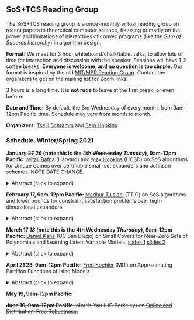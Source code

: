 <script type="text/javascript" charset="utf-8" 
src="https://cdn.mathjax.org/mathjax/latest/MathJax.js?config=TeX-AMS-MML_HTMLorMML,
https://vincenttam.github.io/javascripts/MathJaxLocal.js"></script>
## SoS+TCS Reading Group

The SoS+TCS reading group is a once-monthly virtual reading group on recent papers in theoretical computer science, focusing primarily on the power and limitations of hierarchies of convex programs (like the *Sum of Squares hierarchy*) in algorithm design.

**Format:** We meet for 3 hour whiteboard/chalk/tablet talks, to allow lots of time for interaction and discussion with the speaker. Sessions will have 1-2 coffee breaks. **Everyone is welcome, and no question is too simple.** Our format is inspired by the old [MIT/MSR Reading Group](http://people.csail.mit.edu/madry/reading-group/). Contact the organizers to get on the mailing list for Zoom links.

3 hours is a long time. It is **not rude** to leave at the first break, or even before.

**Date and Time:** By default, the 3rd Wednesday of every month, from 9am-12pm Pacific time. Schedule may vary from month to month.

**Organizers:** [Tselil Schramm](https://tselilschramm.org/) and [Sam Hopkins](http://www.samuelbhopkins.com/)

### Schedule, Winter/Spring 2021

**January ~~27~~ *26* (note this is the 4th ~~Wednesday~~ *Tuesday*), 9am-12pm Pacific:** [Mitali Bafna](https://mitalibafna.github.io/) (Harvard) and [Max Hopkins](http://cseweb.ucsd.edu/~nmhopkin/) (UCSD) on SoS algorithms for Unique Games over certifiable small-set expanders and Johnson schemes. NOTE DATE CHANGE.

<details>
  <summary>Abstract (click to expand)</summary>
  
    <p>The Unique Games Conjecture (UGC) is a central open question in hardness of approximation which posits that it is NP-hard to distinguish between nearly satisfiable and highly unsatisfiable instances of a certain 2-variable constraint satisfaction problem called Unique Games (UG). </p>

    <p>In the first half of this talk, we cover a new strategy for playing (affine) UG based on rounding "low-entropy" solutions --- measured via a novel global potential function --- to sum-of-squares (SoS) semidefinite programs. As a result, we obtain efficient algorithms for UG whenever low-degree sum-of-squares proofs certify good bounds on the small-set-expansion of the underlying constraint graph, notably including well-studied algebraic graphs such as the noisy hypercube and short code. The best-known algorithms for these important classes prior to this work took quasi-polynomial and nearly-exponential time respectively [ABS10]. </p>

    <p>In the second half of the talk, we cover a local-to-global extension of this strategy for constraint graphs whose small, non-expanding sets are SoS-certifiably explained by non-expanding local structure. We focus mainly on the case of the Johnson Scheme, and in particular on how viewing these graphs as random walks on an underlying high-dimensional expander facilitates the understanding of such local-to-global structure. Combined with the UG strategy for certifiable small-set expanders, we discuss how these structure theorems provide an efficient algorithm for UG over the Johnson Scheme whose soundness and runtime depend on the number of unique large eigenvalues, providing a substantial improvement over prior techniques reliant on the total number of large eigenvalues [ABS10].</p>

  <p>Time permitting, we end by discussing connections with the similar characterization of non-expansion for the Grassmann scheme (the q-analog of the Johnson scheme) used to resolve the 2-2 Games Conjecture [KMS18], raising a fascinating interplay between hardness of and algorithms for unique games.</p>

  <p>Based on joint works with Barak, Kaufman, Kothari, Lovett, Schramm, and Steurer: <a href="https://arxiv.org/abs/2006.09969">paper 1</a>, <a href="https://arxiv.org/abs/2011.04658">paper 2</a></p>
</details>

**February 17, 9am-12pm Pacific:** [Madhur Tulsiani](https://ttic.uchicago.edu/~madhurt/) (TTIC) on SoS algorithms and lower bounds for constraint satisfaction problems over high-dimensional expanders. 

<details>
  <summary>Abstract (click to expand)</summary>
  
    <p>This talk will discuss some ways in which notions of expansion in hypergraphs (high-dimensional expansion) can be used to prove algorithmic as well as hardness results for the Sum-of-Squares SDP hierarchy. We plan to discuss two recent results related to Constraint Satisfaction Problems (CSPs) and the SoS hierarchy:</p>
<ul>
        <li> CSP instances on high-dimensional expanders are easy to approximate using $O(1)$ levels of the SoS hierarchy</li>

        <li> Explicit CSP instances on high-dimensional expanders that are hard for $\Omega(\sqrt{\log n})$ levels of the SoS hierarchy. </li>
        </ul>

<p>We will discuss why both the above results are simultaneously true, using different notions of instances "on" high-dimensional expanders, and the expansion properties relevant for both results. Time permitting, we will also discuss some new structural results for expanding hypergraphs, which yield faster algorithms, bypassing the SoS hierarchy.</p>

<p>Based on joint works with Alev, Dinur, Filmus, Harsha, Jeronimo, Quintana, and Srivastava.
    
    </p>
</details>

**March ~~17~~ *18* (note this is the 4th ~~Wednesday~~ *Thursday*), 9am-12pm Pacific:** [Daniel Kane](https://cseweb.ucsd.edu/~dakane/) (UC San Diego) on Small Covers for Near-Zero Sets of Polynomials and Learning Latent Variable Models. [slides 1](slides/kane-1.pdf)  [slides 2](slides/kane-2.pdf) 

<details>
  <summary>Abstract (click to expand)</summary>
  
    <p>We present a new technique for learning latent variable models with many parameters. The basic idea is to use the method of moments to find a large vector space of polynomials which nearly vanish on all of the parameters of the problem and to use this along with a new structural result to find a small cover of the set of relevant parameters after which exhaustive algorithms can be applied. Using this technique we develop substantially improved algorithms for learning mixtures of spherical Gaussians, mixtures of linear regressions and non-negative linear combinations of ReLUs.</p>
</details>


**April ~~21~~ 23, 9am-12pm Pacific:** [Fred Koehler](http://math.mit.edu/~fkoehler/) (MIT) on Approximating Partition Functions of Ising Models

<details>
  <summary>Abstract (click to expand)</summary>
  
  <p> We discuss some approaches to the following classical algorithmic problem: approximating the normalizing constant (partition function) in Ising models. These are distributions analogous to a Gaussian measure on the hypercube, originally introduced in statistical physics and studied/used in many fields. First, we describe an algorithm using convex programming hierarchies to estimate the normalizing constant, and explain its connection to a popular variational method called the naive mean-field approximation. As an application, we answer a question of Allen, O'Donnell, and Zhou on the power of correlation rounding. Second, we discuss algorithmic guarantees for sampling and approximating the partition function in some frustrated systems, where the naive mean-field approximation fails. Both parts of the talk are based on mixture decomposition. Based on joint work with Vishesh Jain, Andrej Risteski, Elchanan Mossel, Ronen Eldan, and Ofer Zeitouni; I will also mention some related works.</p>
</details>

**May 19, 9am-12pm Pacific:**

~~**June 16, 9am-12pm Pacific:** Morris Yau (UC Berkeley) on [Online and Distribution-Free Robustness](https://arxiv.org/abs/2010.04157).~~
